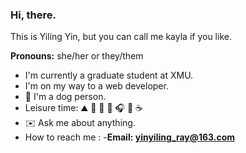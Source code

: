 ### Hi, there. 
This is Yiling Yin, but you can call me kayla if you like.

**Pronouns:** she/her or they/them
- I'm currently a graduate student at XMU. 
- I'm on my way to a web developer. 
- 🐶  I'm a dog person. 
- Leisure time: ⛰️ 🚴 🏃 📖 🎧 🍺 ☕️ 
- ✉️ Ask me about anything.
- How to reach me : 
  -**Email: yinyiling_ray@163.com**

